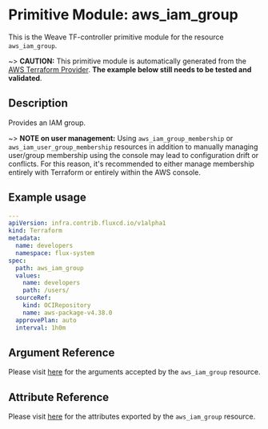 
# Primitive Module: aws_iam_group

This is the Weave TF-controller primitive module for the resource `aws_iam_group`.

~> **CAUTION:** This primitive module is automatically generated from the [AWS Terraform Provider](https://registry.terraform.io/providers/hashicorp/aws/latest/docs/resources/iam_group). **The example below still needs to be tested and validated**.

## Description

Provides an IAM group.

~> **NOTE on user management:** Using `aws_iam_group_membership` or `aws_iam_user_group_membership` resources in addition to manually managing user/group membership using the console may lead to configuration drift or conflicts. For this reason, it's recommended to either manage membership entirely with Terraform or entirely within the AWS console.

## Example usage

```yaml
---
apiVersion: infra.contrib.fluxcd.io/v1alpha1
kind: Terraform
metadata:
  name: developers
  namespace: flux-system
spec:
  path: aws_iam_group
  values:
    name: developers
    path: /users/
  sourceRef:
    kind: OCIRepository
    name: aws-package-v4.38.0
  approvePlan: auto
  interval: 1h0m
```

## Argument Reference

Please visit [here](https://registry.terraform.io/providers/hashicorp/aws/latest/docs/resources/iam_group#argument-reference) for the arguments accepted by the `aws_iam_group` resource.

## Attribute Reference

Please visit [here](https://registry.terraform.io/providers/hashicorp/aws/latest/docs/resources/iam_group#attributes-reference) for the attributes exported by the `aws_iam_group` resource.
